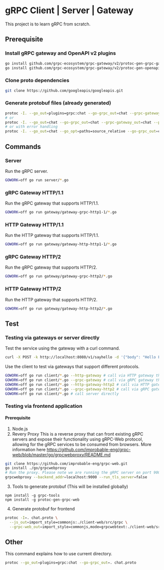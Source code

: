 # gRPC Client | Server | Gateway

This project is to learn gRPC from scratch. 

## Prerequisite 

### Install gRPC gateway and OpenAPI v2 plugins
```bash
go install github.com/grpc-ecosystem/grpc-gateway/v2/protoc-gen-grpc-gateway@latest
go install github.com/grpc-ecosystem/grpc-gateway/v2/protoc-gen-openapiv2@latest
```

### Clone proto dependencies
```bash
git clone https://github.com/googleapis/googleapis.git
```

### Generate protobuf files (already generated)
```bash
protoc -I. --go_out=plugins=grpc:chat --go-grpc_out=chat --grpc-gateway_out=chat --proto_path=./ --proto_path=./googleapis chat.proto
# or 
protoc -I. --go_out=chat --go-grpc_out=chat --grpc-gateway_out=chat --proto_path=./ --proto_path=./googleapis chat.proto
# or with error handling
protoc -I. --go_out=chat --go_opt=paths=source_relative --go-grpc_out=chat --go-grpc_opt=paths=source_relative --grpc-gateway_out=chat --grpc-gateway_opt=logtostderr=true,paths=source_relative --proto_path=./ --proto_path=./googleapis chat.proto
```

## Commands

### Server
Run the gRPC server.
```bash
GOWORK=off go run server/*.go  
```

### gRPC Gateway HTTP/1.1
Run the gRPC gateway that supports HTTP/1.1.
```bash
GOWORK=off go run gateway/gateway-grpc-http1-1/*.go
``` 

### HTTP Gateway HTTP/1.1
Run the HTTP gateway that supports HTTP/1.1.
```bash
GOWORK=off go run gateway/gateway-http-http1-1/*.go
``` 

### gRPC Gateway HTTP/2
Run the gRPC gateway that supports HTTP/2.
```bash
GOWORK=off go run gateway/gateway-grpc-http2/*.go
``` 

### HTTP Gateway HTTP/2
Run the HTTP gateway that supports HTTP/2.
```bash
GOWORK=off go run gateway/gateway-http-http2/*.go
``` 

## Test

### Testing via gateways or server directly
Test the service using the gateway with a curl command.
```bash
curl -X POST -k http://localhost:8080/v1/sayhello -d '{"body": "Hello From HTTP/1.1!"}'
```

Use the client to test via gateways that support different protocols.
```bash
GOWORK=off go run client/*.go --http-gateway # call via HTTP gateway that supports HTTP/1.1
GOWORK=off go run client/*.go --grpc-gateway # call via gRPC gateway that supports HTTP/1.1
GOWORK=off go run client/*.go --http-gateway-http2 # call via HTTP gateway that supports HTTP/2
GOWORK=off go run client/*.go --grpc-gateway-http2 # call via gRPC gateway that supports HTTP/2
GOWORK=off go run client/*.go # call server directly 
```
### Testing via frontend application

#### Prerequisite 
1. Node.js
2. Revery Proxy
This is a reverse proxy that can front existing gRPC servers and expose their functionality using gRPC-Web protocol, allowing for the gRPC services to be consumed from browsers.
More information here https://github.com/improbable-eng/grpc-web/blob/master/go/grpcwebproxy/README.md 
```bash
git clone https://github.com/improbable-eng/grpc-web.git
go install ./go/grpcwebproxy
# Run the proxy. Please note we are running the gRPC server on port 9000
grpcwebproxy --backend_addr=localhost:9000 --run_tls_server=false
```
3. Tools to generate protobuf (This will be installed globally)
```
npm install -g grpc-tools
npm install -g protoc-gen-grpc-web
```
4. Generate protobuf for frontend
```bash
protoc -I=. chat.proto \
  --js_out=import_style=commonjs:./client-web/src/grpc \
  --grpc-web_out=import_style=commonjs,mode=grpcwebtext:./client-web/src/grpc --proto_path=./googleapis
```

## Other
This command explains how to use current directory.
```bash
protoc --go_out=plugins=grpc:chat --go-grpc_out=. chat.proto
```
